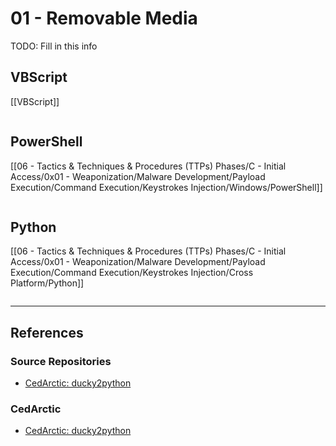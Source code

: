 # 01 - Removable Media

TODO: Fill in this info

## VBScript

[[VBScript]]

```

```

## PowerShell

[[06 - Tactics & Techniques & Procedures (TTPs) Phases/C - Initial Access/0x01 - Weaponization/Malware Development/Payload Execution/Command Execution/Keystrokes Injection/Windows/PowerShell]]

```

```

## Python

[[06 - Tactics & Techniques & Procedures (TTPs) Phases/C - Initial Access/0x01 - Weaponization/Malware Development/Payload Execution/Command Execution/Keystrokes Injection/Cross Platform/Python]]

```

```

---
## References

### Source Repositories

- [CedArctic: ducky2python](https://github.com/CedArctic/ducky2python)

### CedArctic

- [CedArctic: ducky2python](https://cedarctic.github.io/ducky2python/)